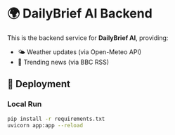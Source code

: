 # 🌍 DailyBrief AI Backend

This is the backend service for **DailyBrief AI**, providing:   
- 🌤️ Weather updates (via Open-Meteo API)  
- 📰 Trending news (via BBC RSS)  

## 🚀 Deployment  

### Local Run  
```bash
pip install -r requirements.txt
uvicorn app:app --reload
